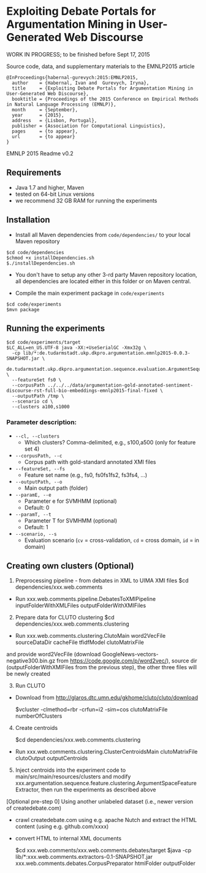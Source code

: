 # Exploiting Debate Portals for Argumentation Mining in User-Generated Web Discourse

WORK IN PROGRESS; to be finished before Sept 17, 2015

Source code, data, and supplementary materials to the EMNLP2015 article

```
@InProceedings{habernal-gurevych:2015:EMNLP2015,
  author    = {Habernal, Ivan and  Gurevych, Iryna},
  title     = {Exploiting Debate Portals for Argumentation Mining in User-Generated Web Discourse},
  booktitle = {Proceedings of the 2015 Conference on Empirical Methods in Natural Language Processing (EMNLP)},
  month     = {September},
  year      = {2015},
  address   = {Lisbon, Portugal},
  publisher = {Association for Computational Linguistics},
  pages     = {to appear},
  url       = {to appear}
}
```

EMNLP 2015
Readme v0.2

## Requirements

* Java 1.7 and higher, Maven
* tested on 64-bit Linux versions
* we recommend 32 GB RAM for running the experiments

## Installation

* Install all Maven dependencies from `code/dependencies/` to your local Maven repository

```
$cd code/dependencies
$chmod +x installDependencies.sh
$./installDependencies.sh
```

* You don't have to setup any other 3-rd party Maven repository location, all dependencies are located either in this folder or on Maven central.

* Compile the main experiment package in `code/experiments`

```
$cd code/experiments
$mvn package
```

## Running the experiments

```
$cd code/experiments/target
$LC_ALL=en_US.UTF-8 java -XX:+UseSerialGC -Xmx32g \
  -cp lib/*:de.tudarmstadt.ukp.dkpro.argumentation.emnlp2015-0.0.3-SNAPSHOT.jar \
  de.tudarmstadt.ukp.dkpro.argumentation.sequence.evaluation.ArgumentSequenceLabelingEvaluation \
  --featureSet fs0 \
  --corpusPath ../../../data/argumentation-gold-annotated-sentiment-discourse-rst-full-bio-embeddings-emnlp2015-final-fixed \
  --outputPath /tmp \
  --scenario cd \
  --clusters a100,s1000
```

### Parameter description:

* `--cl, --clusters`
  * Which clusters? Comma-delimited, e.g., s100,a500 (only for feature set 4)
* `--corpusPath, --c`
  * Corpus path with gold-standard annotated XMI files
* `--featureSet, --fs`
  * Feature set name (e.g., fs0, fs0fs1fs2, fs3fs4, ...)
* `--outputPath, --o`
  * Main output path (folder)
* `--paramE, --e`
  * Parameter e for SVMHMM (optional)
  * Default: 0
* `--paramT, --t`
  * Parameter T for SVMHMM (optional)
  * Default: 1
* `--scenario, --s`
  * Evaluation scenario (`cv` = cross-validation, `cd` = cross domain, `id` = in domain)

## Creating own clusters (Optional)

1. Preprocessing pipeline - from debates in XML to UIMA XMI files
	$cd dependencies/xxx.web.comments

- Run xxx.web.comments.pipeline.DebatesToXMIPipeline inputFolderWithXMLFiles outputFolderWithXMIFiles



2. Prepare data for CLUTO clustering
	$cd dependencies/xxx.web.comments.clustering

- Run xxx.web.comments.clustering.ClutoMain word2VecFile sourceDataDir cacheFile tfidfModel clutoMatrixFile

and provide word2VecFile (download GoogleNews-vectors-negative300.bin.gz from https://code.google.com/p/word2vec/), source dir (outputFolderWithXMIFiles from the previous step), the other three files will be newly created

3. Run CLUTO

- Download from http://glaros.dtc.umn.edu/gkhome/cluto/cluto/download

	$vcluster -clmethod=rbr -crfun=i2 -sim=cos clutoMatrixFile numberOfClusters

4. Create centroids

	$cd dependencies/xxx.web.comments.clustering

- Run xxx.web.comments.clustering.ClusterCentroidsMain clutoMatrixFile clutoOutput outputCentroids

5. Inject centroids into the experiment code to main/src/main/resources/clusters and modify xxx.argumentation.sequence.feature.clustering.ArgumentSpaceFeatureExtractor, then run the experiments as described above

[Optional pre-step 0] Using another unlabeled dataset (i.e., newer version of createdebate.com)

- crawl createdebate.com using e.g. apache Nutch and extract the HTML content (using e.g. github.com/xxxx)
- convert HTML to internal XML documents

	$cd xxx.web.comments/xxx.web.comments.debates/target
	$java -cp lib/*:xxx.web.comments.extractors-0.1-SNAPSHOT.jar xxx.web.comments.debates.CorpusPreparator htmlFolder outputFolder

